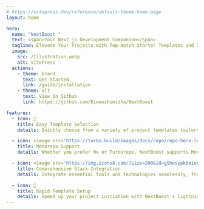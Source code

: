 ```yaml
---
# https://vitepress.dev/reference/default-theme-home-page
layout: home

hero:
  name: "NextBoost "
  text: <span>Your Next.js Development Companion</span>
  tagline: Elevate Your Projects with Top-Notch Starter Templates and Seamless CLI Integration
  image:
    src: /Illustration.webp
    alt: VitePress
  actions:
    - theme: brand
      text: Get Started
      link: /guide/installation
    - theme: alt
      text: View On Github
      link: https://github.com/Diwanshumidha/NextBoost

features:
  - icon: 📝
    title: Easy Template Selection
    details: Quickly choose from a variety of project templates tailored to your development needs, saving you valuable time in project setup.

  - icon: <image src='https://turbo.build/images/docs/repo/repo-hero-logo-dark.svg' />
    title: Monorepo Support
    details: Whether you prefer Nx or Turborepo, NextBoost supports Monorepo project structures, making it easier to manage complex codebases.

  - icon: <image src='https://img.icons8.com/?size=200&id=gShesypkbo1o&format=png'/>
    title: Comprehensive Stack Integration
    details: Integrate essential tools and technologies seamlessly, from PostgreSQL and Prisma to Jest and Storybook, to supercharge your development workflow.

  - icon: 🚀
    title: Rapid Template Setup
    details: Speed up your project initiation with NextBoost's lightning-fast template setup. Get your development environment ready in minutes, so you can focus on coding, not configuration.
---
```


<style>
:root {
  --vp-home-hero-name-color: transparent;
  --vp-home-hero-name-background: linear-gradient(90deg, #00d2ff 0%, #3a47d5 100%);;

  --vp-home-hero-image-background-image: linear-gradient(90deg, #0700b8 0%, #00ff88 100%);;
  --vp-home-hero-image-filter: blur(40px);

  --vp-button-brand-bg:#0700b8;
}


.text,.name{
  display:inline;
}

@media (min-width: 640px) {
  :root {
    --vp-home-hero-image-filter: blur(56px);
  }
}

@media (min-width: 960px) {
  :root {
    --vp-home-hero-image-filter: blur(72px);
  }
}
</style>
